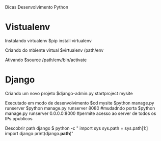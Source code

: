 Dicas Desenvolvimento Python

Vistualenv
==

Instalando virtualenv
$pip install virtualenv

Criando do mbiente virtual
    $virtualenv /path/env

Ativando
$source /path/env/bin/activate



Django
==

Criando um novo projeto
$django-admin.py startproject mysite

Executado em modo de desenvolvimento
$cd mysite
$python manage.py runserver
$python manage.py runserver 8080 #mudadndo porta
$python manage.py runserver 0.0.0.0:8000 #permite acesso ao server de todos os IPs ppublicos


Descobrir path django
$ python -c " import sys sys.path = sys.path[1:] import django print(django.__path__)" 
